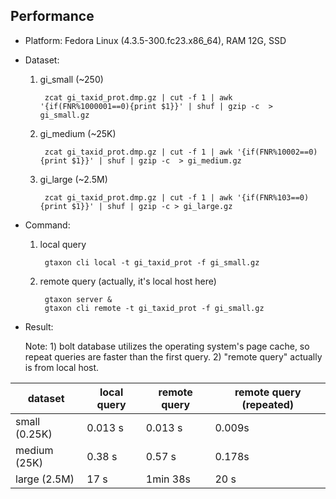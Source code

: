 ## Performance

- Platform: Fedora Linux (4.3.5-300.fc23.x86_64), RAM 12G, SSD

- Dataset:

    1. gi_small (~250)

            zcat gi_taxid_prot.dmp.gz | cut -f 1 | awk '{if(FNR%1000001==0){print $1}}' | shuf | gzip -c  > gi_small.gz

    2. gi_medium (~25K)

            zcat gi_taxid_prot.dmp.gz | cut -f 1 | awk '{if(FNR%10002==0){print $1}}' | shuf | gzip -c  > gi_medium.gz

    3. gi_large (~2.5M)

            zcat gi_taxid_prot.dmp.gz | cut -f 1 | awk '{if(FNR%103==0){print $1}}' | shuf | gzip -c > gi_large.gz

- Command:

    1. local query

            gtaxon cli local -t gi_taxid_prot -f gi_small.gz

    2. remote query (actually, it's local host here)

            gtaxon server &
            gtaxon cli remote -t gi_taxid_prot -f gi_small.gz

- Result:

    Note: 1) bolt database utilizes the operating system's page cache,
    so repeat queries are faster than the first query. 2) "remote query" actually is from local host.

| dataset        | local query     | remote query     | remote query (repeated) |
|----------------|-----------------|------------------|-------------------------|
| small (0.25K)  |  0.013 s        |   0.013 s        |  0.009s                 |
| medium (25K)   |  0.38 s         |   0.57 s         |  0.178s                 |
| large (2.5M)   |  17 s           |   1min 38s       |  20 s                   |
